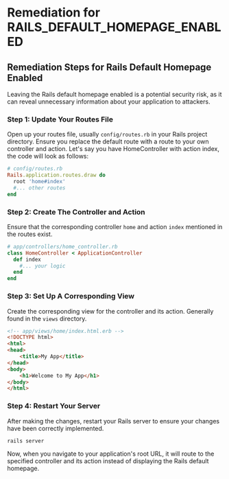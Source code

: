 # Remediation for RAILS_DEFAULT_HOMEPAGE_ENABLED

## Remediation Steps for Rails Default Homepage Enabled

Leaving the Rails default homepage enabled is a potential security risk, as it can reveal unnecessary information about your application to attackers.

### Step 1: Update Your Routes File
Open up your routes file, usually `config/routes.rb` in your Rails project directory. Ensure you replace the default route with a route to your own controller and action. Let's say you have HomeController with action index, the code will look as follows:
```ruby
# config/routes.rb
Rails.application.routes.draw do
  root 'home#index'
  #... other routes
end
```

### Step 2: Create The Controller and Action
Ensure that the corresponding controller `home` and action `index` mentioned in the routes exist. 

```ruby
# app/controllers/home_controller.rb
class HomeController < ApplicationController
  def index
    #... your logic
  end
end
```

### Step 3: Set Up A Corresponding View
Create the corresponding view for the controller and its action. Generally found in the `views` directory.

```html
<!-- app/views/home/index.html.erb -->
<!DOCTYPE html>
<html>
<head>
    <title>My App</title>
</head>
<body>
    <h1>Welcome to My App</h1>
</body>
</html>
```

### Step 4: Restart Your Server
After making the changes, restart your Rails server to ensure your changes have been correctly implemented.

```bash
rails server
```

Now, when you navigate to your application's root URL, it will route to the specified controller and its action instead of displaying the Rails default homepage.
